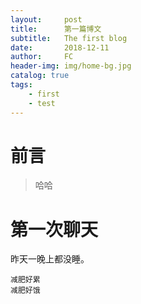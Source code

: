 ```yaml
---
layout:     post
title:      第一篇博文
subtitle:   The first blog
date:       2018-12-11
author:     FC
header-img: img/home-bg.jpg
catalog: true
tags:
    - first
    - test
---
```



# 前言

>哈哈




# 第一次聊天

昨天一晚上都没睡。

```
减肥好累
减肥好饿
```




